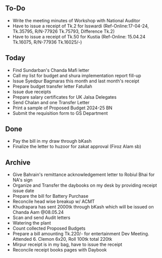 ## To-Do
- Write the meeting minutes of Workshop with National Auditor  
- Have to issue a receipt of Tk.2 for Isswardi (Ref-Online:17-04-24, Tk.35795, R/N-77926 Tk.75793, Difference Tk.2)  
- Have to issue a receipt of Tk.50 for Kustia (Ref-Online: 15.04.24 Tk.16075, R/N-77936 Tk.16025/-)  

## Today
- Find Sundarban's Chanda Mafi letter  
- Call my list for budget and shura implementation report fill-up  
- Issue Syedpur Bagmaras this month and last month's receipt  
- Prepare budget transfer letter Fatullah  
- Issue due receipts  
- Prepare salary certificates for UK Jalsa Delegates  
- Send Chalan and one Transfer Letter  
- Print a sample of Proposed Budget 2024-25 BN  
- Submit the requisition form to GS Department  

## Done
- Pay the bill in my draw through bKash  
- Finalize the letter to huzoor for zakat approval (Firoz Alam sb)  

## Archive
- Give Bahrain's remittance acknowledgement letter to Robiul Bhai for NA's sign  
- Organize and Transfer the daybooks on my desk by providing receipt issue date  
- Prepare the bill for Battery Purchase  
- Reconcile head wise breakup w/ ACMT  
- Khudrapara has sent 2000tk through bKash which will be issued on Chanda Aam @08.05.24  
- Scan and send Audit letters  
- Watering the plant  
- Count collected Proposed Budgets  
- Prepare a bill amounting Tk.220/- for entertainment Dev Meeting. Attended 6. Clemon 6x20, Roll 100tk total 220tk  
- Mirpur receipt is in my bag, have to issue the receipt  
- Reconcile receipt books pages with Daybook  